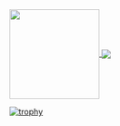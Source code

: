 <a href="https://github.com/anuraghazra/github-readme-stats">
  <img align="center" src="https://github-readme-stats.vercel.app/api?username=nakashima1125&count_private=true&show_icons=true" height="158px" />
</a>

<a href="https://github.com/anuraghazra/github-readme-stats">
  <img align="center" src="https://github-readme-stats.vercel.app/api/top-langs/?username=nakashima1125&count_private=true&layout=compact" />
</a>

  [![trophy](https://github-profile-trophy.vercel.app/?username=nakashima1125)](https://github.com/ryo-ma/github-profile-trophy)
